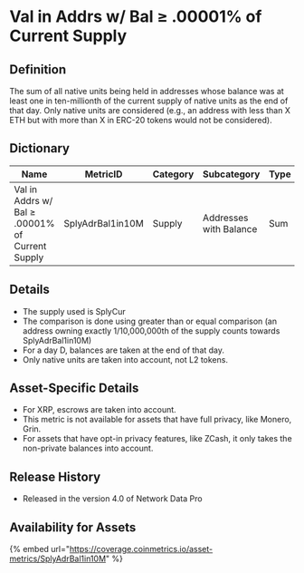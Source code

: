 # Val in Addrs w/ Bal ≥ .00001% of Current Supply

## Definition

The sum of all native units being held in addresses whose balance was at least one in ten-millionth of the current supply of native units as the end of that day. Only native units are considered (e.g., an address with less than X ETH but with more than X in ERC-20 tokens would not be considered).

## Dictionary

| Name                                            | MetricID         | Category | Subcategory            | Type | Unit         | Interval |
| ----------------------------------------------- | ---------------- | -------- | ---------------------- | ---- | ------------ | -------- |
| Val in Addrs w/ Bal ≥ .00001% of Current Supply | SplyAdrBal1in10M | Supply   | Addresses with Balance | Sum  | Native units | 1 day    |

## Details

* The supply used is SplyCur
* The comparison is done using greater than or equal comparison (an address owning exactly 1/10,000,000th of the supply counts towards SplyAdrBal1in10M)
* For a day D, balances are taken at the end of that day.
* Only native units are taken into account, not L2 tokens.

## Asset-Specific Details

* For XRP, escrows are taken into account.
* This metric is not available for assets that have full privacy, like Monero, Grin.
* For assets that have opt-in privacy features, like ZCash, it only takes the non-private balances into account.

## Release History

* Released in the version 4.0 of Network Data Pro

## **Availability for Assets**

{% embed url="https://coverage.coinmetrics.io/asset-metrics/SplyAdrBal1in10M" %}
